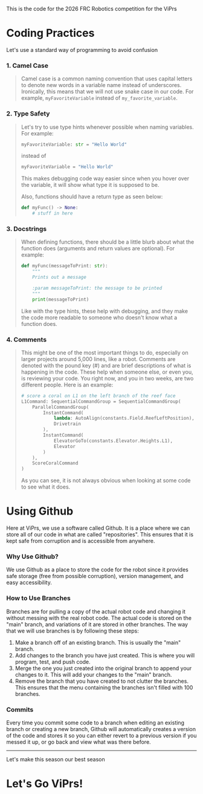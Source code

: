 This is the code for the 2026 FRC Robotics competition for the ViPrs

# Coding Practices

Let's use a standard way of programming to avoid confusion

### 1. Camel Case

> Camel case is a common naming convention that uses capital letters to denote new words in a variable name instead of underscores.
> Ironically, this means that we will not use snake case in our code. For example, `myFavoriteVariable` instead of `my_favorite_variable`.

### 2. Type Safety

> Let's try to use type hints whenever possible when naming variables. For example:
>
> ```py
> myFavoriteVariable: str = "Hello World"
> ```
> 
> instead of
> 
> ```py
> myFavoriteVariable = "Hello World"
> ```
>
> This makes debugging code way easier since when you hover over the variable, it will show what type it is supposed to be.
>
> Also, functions should have a return type as seen below:
>
> ```py
> def myFunc() -> None:
>     # stuff in here
> ```

### 3. Docstrings

> When defining functions, there should be a little blurb about what the function does (arguments and return values are optional). For example:
>
> ```py
> def myFunc(messageToPrint: str):
>     """
>     Prints out a message
> 
>     :param messageToPrint: the message to be printed
>     """
>     print(messageToPrint)
> ```
>
> Like with the type hints, these help with debugging, and they make the code more readable to someone who doesn't know what a function does.

### 4. Comments

> This might be one of the most important things to do, especially on larger projects around 5,000 lines, like a robot. Comments are denoted with the pound key (#) and are brief descriptions of what is happening in the code. These help when someone else, or even you, is reviewing your code. You right now, and you in two weeks, are two different people. Here is an example:
>
> ```py
> # score a coral on L1 on the left branch of the reef face
> L1Command: SequentialCommandGroup = SequentialCommandGroup(
>     ParallelCommandGroup(
>         InstantCommand(
>             lambda: AutoAlign(constants.Field.ReefLeftPosition),
>             Drivetrain
>         ),
>         InstantCommand(
>             ElevatorGoTo(constants.Elevator.Heights.L1),
>             Elevator
>         )
>     ),
>     ScoreCoralCommand
> )
> ```
>
> As you can see, it is not always obvious when looking at some code to see what it does.

# Using Github

Here at ViPrs, we use a software called Github. It is a place where we can store all of our code in what are called "repositories". This ensures that it is kept safe from corruption and is accessible from anywhere.

### Why Use Github?

We use Github as a place to store the code for the robot since it provides safe storage (free from possible corruption), version management, and easy accessibility.

### How to Use Branches

Branches are for pulling a copy of the actual robot code and changing it without messing with the real robot code. The actual code is stored on the "main" branch, and variations of it are stored in other branches. The way that we will use branches is by following these steps: 

1. Make a branch off of an existing branch. This is usually the "main" branch.
2. Add changes to the branch you have just created. This is where you will program, test, and push code.
3. Merge the one you just created into the original branch to append your changes to it. This will add your changes to the "main" branch.
4. Remove the branch that you have created to not clutter the branches. This ensures that the menu containing the branches isn't filled with 100 branches.

### Commits

Every time you commit some code to a branch when editing an existing branch or creating a new branch, Github will automatically creates a version of the code and stores it so you can either revert to a previous version if you messed it up, or go back and view what was there before.

---

Let's make this season our best season

# Let's Go ViPrs!

